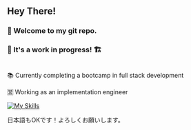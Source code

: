  ## Hey There!
 
 ### 👋 Welcome to my git repo.
 ### 👷 It's a work in progress! 🏗️
<br>
📚 Currently completing a bootcamp in full stack development

🈺 Working as an implementation engineer


[![My Skills](https://skillicons.dev/icons?i=css,firebase,gcp,nodejs,html,eclipse,java,js,jenkins,nodejs,postman,py,raspberrypi,react,regex,ruby,selenium,ts,vim,vscode,vue,&theme=light&perline=7)](https://skillicons.dev)

日本語もOKです！よろしくお願いします。
